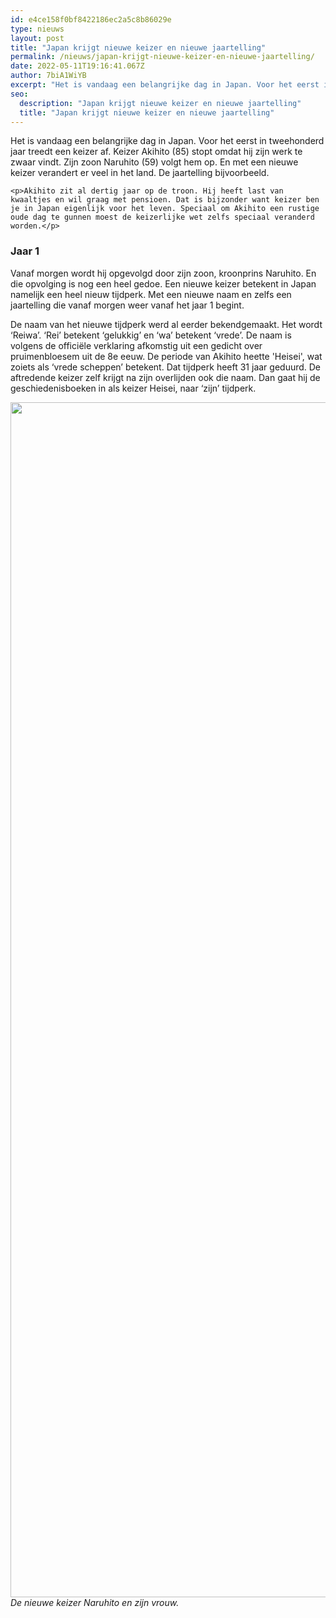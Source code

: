 ```yaml
---
id: e4ce158f0bf8422186ec2a5c8b86029e
type: nieuws
layout: post
title: "Japan krijgt nieuwe keizer en nieuwe jaartelling"
permalink: /nieuws/japan-krijgt-nieuwe-keizer-en-nieuwe-jaartelling/
date: 2022-05-11T19:16:41.067Z
author: 7biA1WiYB
excerpt: "Het is vandaag een belangrijke dag in Japan. Voor het eerst in tweehonderd jaar treedt een keizer af. Keizer Akihito (85) stopt omdat hij zijn werk te zwaar vindt. Zijn zoon Naruhito (59) volgt hem op. En met een nieuwe keizer verandert er veel in het land. De jaartelling bijvoorbeeld.   "
seo:
  description: "Japan krijgt nieuwe keizer en nieuwe jaartelling"
  title: "Japan krijgt nieuwe keizer en nieuwe jaartelling"
---
```

Het is vandaag een belangrijke dag in Japan. Voor het eerst in tweehonderd jaar treedt een keizer af. Keizer Akihito (85) stopt omdat hij zijn werk te zwaar vindt. Zijn zoon Naruhito (59) volgt hem op. En met een nieuwe keizer verandert er veel in het land. De jaartelling bijvoorbeeld.   

    <p>Akihito zit al dertig jaar op de troon. Hij heeft last van kwaaltjes en wil graag met pensioen. Dat is bijzonder want keizer ben je in Japan eigenlijk voor het leven. Speciaal om Akihito een rustige oude dag te gunnen moest de keizerlijke wet zelfs speciaal veranderd worden.</p>
<h3>Jaar 1</h3>
<p>Vanaf morgen wordt hij opgevolgd door zijn zoon, kroonprins Naruhito. En die opvolging is nog een heel gedoe. Een nieuwe keizer betekent in Japan namelijk een heel nieuw tijdperk. Met een nieuwe naam en zelfs een jaartelling die vanaf morgen weer vanaf het jaar 1 begint.</p>
<p>De naam van het nieuwe tijdperk werd al eerder bekendgemaakt. Het wordt ‘Reiwa’. ‘Rei’ betekent ‘gelukkig’ en ‘wa’ betekent ‘vrede’. De naam is volgens de officiële verklaring afkomstig uit een gedicht over pruimenbloesem uit de 8e eeuw. De periode van Akihito heette 'Heisei', wat zoiets als ‘vrede scheppen’ betekent. Dat tijdperk heeft 31 jaar geduurd. De aftredende keizer zelf krijgt na zijn overlijden ook die naam. Dan gaat hij de geschiedenisboeken in als keizer Heisei, naar ‘zijn’ tijdperk.</p>
<p><div class="media media-element-container media-default"><div id="file-537032" class="file file-image file-image-jpeg">

        
  
  <div class="content">
    <img height="1912" width="2500" class="media-element file-default" data-delta="1" src="https://7dagen.netlify.app/sites/default/files/ANP-71994149.jpg" alt="">  </div>

  
</div>
</div><em>De nieuwe keizer Naruhito en zijn vrouw.</em>  
